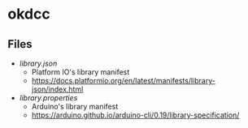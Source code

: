 # okdcc

## Files

- _library.json_
  - Platform IO's library manifest
  - https://docs.platformio.org/en/latest/manifests/library-json/index.html
- _library.properties_
  - Arduino's library manifest
  - https://arduino.github.io/arduino-cli/0.19/library-specification/
